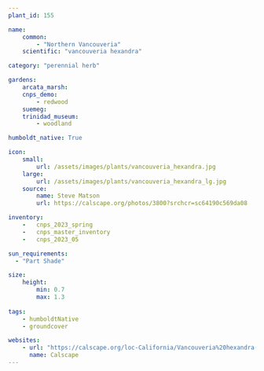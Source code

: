 ```yaml
---
plant_id: 155 

name: 
    common: 
        - "Northern Vancouveria"  
    scientific: "vancouveria hexandra"  

category: "perennial herb"

gardens: 
    arcata_marsh:
    cnps_demo:
        - redwood
    suemeg:
    trinidad_museum:
        - woodland

humboldt_native: True

icon: 
    small: 
        url: /assets/images/plants/vancouveria_hexandra.jpg 
    large: 
        url: /assets/images/plants/vancouveria_hexandra_lg.jpg 
    source: 
        name: Steve Matson 
        url: https://calscape.org/photos/3800?srchcr=sc64190c569da08

inventory: 
    -   cnps_2023_spring
    -   cnps_master_inventory
    -   cnps_2023_05 

sun_requirements:
  - "Part Shade"

size:
    height: 
        min: 0.7 
        max: 1.3
 
tags: 
    - humboldtNative
    - groundcover

websites: 
    - url: "https://calscape.org/loc-California/Vancouveria%20hexandra(%20)"
      name: Calscape
---
```

